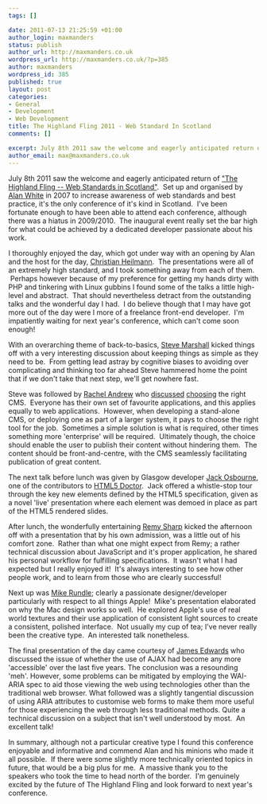 ```yaml
--- 
tags: []

date: 2011-07-13 21:25:59 +01:00
author_login: maxmanders
status: publish
author_url: http://maxmanders.co.uk
wordpress_url: http://maxmanders.co.uk/?p=385
author: maxmanders
wordpress_id: 385
published: true
layout: post
categories: 
- General
- Development
- Web Development
title: The Highland Fling 2011 - Web Standard In Scotland
comments: []

excerpt: July 8th 2011 saw the welcome and eagerly anticipated return of <a href="http://thehighlandfling.com/">"The Highland Fling -- Web Standards in Scotland"</a>. &nbsp;Set up and organised by <a href="http://www.azcazandco.com/">Alan White</a> in 2007 to increase awareness of web standards and best practice, it's the only conference of it's kind in Scotland. &nbsp;I've been fortunate enough to have been able to attend each conference, although there was a hiatus in 2009/2010. &nbsp;The inaugural event really set the bar high for what could be achieved by a dedicated developer passionate about his work.
author_email: max@maxmanders.co.uk
---
```

July 8th 2011 saw the welcome and eagerly anticipated return of <a href="http://thehighlandfling.com/">"The Highland Fling -- Web Standards in Scotland"</a>. &nbsp;Set up and organised by <a href="http://www.azcazandco.com/">Alan White</a> in 2007 to increase awareness of web standards and best practice, it's the only conference of it's kind in Scotland. &nbsp;I've been fortunate enough to have been able to attend each conference, although there was a hiatus in 2009/2010. &nbsp;The inaugural event really set the bar high for what could be achieved by a dedicated developer passionate about his work.<!--more-->

I thoroughly enjoyed the day, which got under way with an opening by Alan and the host for the day, <a href="http://www.wait-till-i.com/">Christian Heilmann</a>. &nbsp;The presentations were all of an extremely high standard, and I took something away from each of them. &nbsp;Perhaps however because of my preference for getting my hands dirty with PHP and tinkering with Linux gubbins I found some of the talks a little high-level and abstract. &nbsp;That should nevertheless detract from the outstanding talks and the wonderful day I had. &nbsp;I do believe though that I may have got more out of the day were I more of a freelance front-end developer. &nbsp;I'm impatiently waiting for next year's conference, which can't come soon enough!

With an overarching theme of back-to-basics,&nbsp;<a href="http://nascentguruism.com/">Steve Marshall</a>&nbsp;kicked things off with a very interesting discussion about keeping things as simple as they need to be. &nbsp;From getting lead astray by cognitive biases to avoiding over complicating and thinking too far ahead Steve hammered home the point that if we don't take that next step, we'll get nowhere fast.

Steve was followed by <a href="http://rachelandrew.co.uk/">Rachel Andrew</a> who <a href="http://www.rachelandrew.co.uk/archives/2011/07/08/your-cms-as-curator-of-your-design-and-content/">discussed</a> <a href="http://www.slideshare.net/rachelandrew/choosing-the-right-content-management-system-8542709">choosing</a> the right CMS. &nbsp;Everyone has their own set of favourite applications, and this applies equally to web applications. &nbsp;However, when developing a stand-alone CMS, or deploying one as part of a larger system, it pays to choose the right tool for the job. &nbsp;Sometimes a simple solution is what is required, other times something more 'enterprise' will be required. &nbsp;Ultimately though, the choice should enable the user to publish their content without hindering them. &nbsp;The content should be front-and-centre, with the CMS seamlessly facilitating publication of great content.

The next talk before lunch was given by Glasgow developer <a href="http://jackosborne.co.uk/">Jack Osbourne</a>, one of the contributors to <a href="http://html5doctor.com/">HTML5 Doctor</a>. &nbsp;Jack offered a whistle-stop tour through the key new elements defined by the HTML5 specification, given as a novel 'live' presentation where each element was demoed in place as part of the HTML5 rendered slides.

After lunch, the wonderfully entertaining <a href="http://remysharp.com/">Remy Sharp</a> kicked the afternoon off with a presentation that by his own admission, was a little out of his comfort zone. &nbsp;Rather than what one might expect from Remy; a rather technical discussion about JavaScript and it's proper application, he shared his personal workflow for fulfilling specifications. &nbsp;It wasn't what I had expected but I really enjoyed it! &nbsp;It's always interesting to see how other people work, and to learn from those who are clearly successful!

Next up was <a href="http://flyosity.com/">Mike Rundle</a>; clearly a passionate designer/developer particularly with respect to all things Apple! &nbsp;Mike's presentation elaborated on why the Mac design works so well. &nbsp;He explored Apple's use of real world textures and their use application of consistent light sources to create a consistent, polished interface. &nbsp;Not usually my cup of tea; I've never really been the creative type. &nbsp;An interested talk nonetheless.

The final presentation of the day came courtesy of <a href="http://www.brothercake.com/">James Edwards</a>&nbsp;who discussed the issue of whether the use of AJAX had become any more 'accessible' over the last five years. The conclusion was a resounding 'meh'. However, some problems can be mitigated by employing the WAI-ARIA&nbsp;spec to aid those viewing the web using technologies other than the traditional web browser. What followed was a slightly tangential discussion of using ARIA attributes to customise web forms to make them more useful for those experiencing the web through less traditional methods. Quite a technical discussion on a subject that isn't well understood by most. &nbsp;An excellent talk!

In summary, although not a particular creative type I found this conference enjoyable and informative and commend Alan and his minions who made it all possible. &nbsp;If there were some slightly more technically oriented topics in future, that would be a big plus for me. &nbsp;A massive thank you to the speakers who took the time to head north of the border. &nbsp;I'm genuinely excited by the future of The Highland Fling and look forward to next year's conference.
